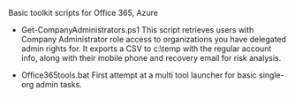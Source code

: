 Basic toolkit scripts for Office 365, Azure
* Get-CompanyAdministrators.ps1
This script retrieves users with Company Administrator role access to organizations you have delegated admin rights for. It exports a CSV to c:\temp with the regular account info, along with their mobile phone and recovery email for risk analysis.

* Office365tools.bat
First attempt at a multi tool launcher for basic single-org admin tasks.